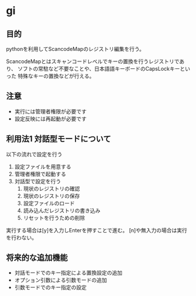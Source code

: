 # gi

## 目的

pythonを利用してScancodeMapのレジストリ編集を行う。

ScancodeMapとはスキャンコードレベルでキーの置換を行うレジストリであり、
ソフトの常駐など不要なことや、日本語語キーボードのCapsLockキーといった
特殊なキーの置換などが行える。

## 注意

- 実行には管理者権限が必要です
- 設定反映には再起動が必要です

## 利用法1 対話型モードについて

以下の流れで設定を行う

1. 設定ファイルを用意する
2. 管理者権限で起動する
3. 対話型で設定を行う
   1. 現状のレジストリの確認
   2. 現状のレジストリの保存
   3. 設定ファイルのロード
   4. 読み込んだレジストリの書き込み
   5. リセットを行うための削除

実行する場合は[y]を入力しEnterを押すことで進む。
[n]や無入力の場合は実行を行わない。

## 将来的な追加機能
- 対話モードでのキー指定による置換設定の追加
- オプション引数による引数モードの追加
- 引数モードでのキー指定の設定

